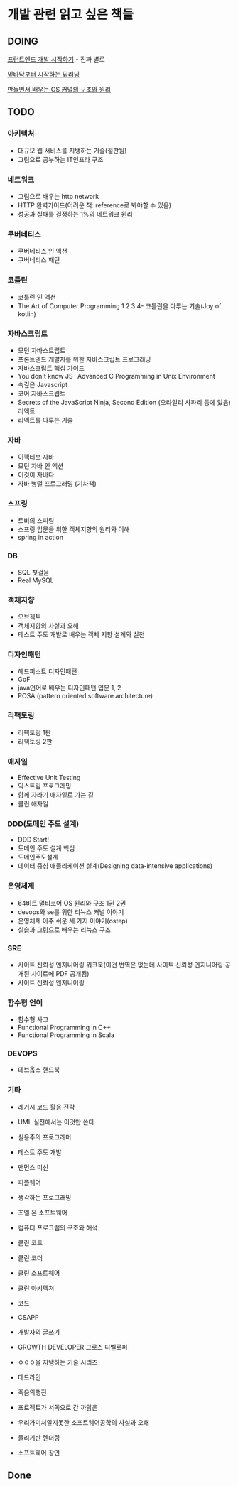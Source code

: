 # 개발 관련 읽고 싶은 책들



## DOING

[프런트엔드 개발 시작하기](1.md) - 진짜 별로

[밑바닥부터 시작하는 딥러닝](2.md)

[만들면서 배우는 OS 커널의 구조와 원리](3.md)



## TODO



### 아키텍처

- 대규모 웹 서비스를 지탱하는 기술(절판됨)
- 그림으로 공부하는 IT인프라 구조



### 네트워크

- 그림으로 배우는 http network
- HTTP 완벽가이드(어려운 책: reference로 봐야할 수 있음)
- 성공과 실패를 결정하는 1%의 네트워크 원리



### 쿠버네티스

- 쿠버네티스 인 액션
- 쿠버네티스 패턴



### 코틀린

- 코틀린 인 액션
- The Art of Computer Programming 1 2 3 4- 코틀린을 다루는 기술(Joy of kotlin)



### 자바스크립트

- 모던 자바스트립트
- 프론트엔드 개발자를 위한 자바스크립트 프로그래밍
- 자바스크립트 핵심 가이드
- You don't know JS- Advanced C Programming in Unix Environment
- 속깊은 Javascript
- 코어 자바스크립트
- Secrets of the JavaScript Ninja, Second Edition (오라일리 사파리 등에 있음)리액트
- 리액트를 다루는 기술



### 자바

- 이펙티브 자바
- 모던 자바 인 액션
- 이것이 자바다
- 자바 병렬 프로그래밍 (기차책)



### 스프링

- 토비의 스피링
- 스프링 입문을 위한 객체지향의 원리와 이해
- spring in action



### DB

- SQL 첫걸음
- Real MySQL



### 객체지향

- 오브젝트
- 객체지향의 사실과 오해
- 테스트 주도 개발로 배우는 객체 지향 설계와 실천



### 디자인패턴

- 헤드퍼스트 디자인패턴
- GoF
- java언어로 배우는 디자인패턴 입문 1, 2
- POSA (pattern oriented software architecture)



### 리팩토링

- 리팩토링 1판
- 리팩토링 2판



### 애자일

- Effective Unit Testing
- 익스트림 프로그래밍
- 함께 자라기 애자일로 가는 길
- 클린 애자일



### DDD(도메인 주도 설계)

- DDD Start!
- 도메인 주도 설계 핵심
- 도메인주도설계
- 데이터 중심 애플리케이션 설계(Designing data-intensive applications)



### 운영체제

- 64비트 멀티코어 OS 원리와 구조 1권 2권
- devops와 se를 위한 리눅스 커널 이야기
- 운영체제 아주 쉬운 세 가지 이야기(ostep)
- 실습과 그림으로 배우는 리눅스 구조



### SRE

- 사이트 신뢰성 엔지니어링 워크북(이건 번역은 없는데 사이트 신뢰성 엔지니어링 공개된 사이트에 PDF 공개됨)
- 사이트 신뢰성 엔지니어링



### 함수형 언어

- 함수형 사고
- Functional Programming in C++
- Functional Programming in Scala



### DEVOPS

- 데브옵스 핸드북





### 기타

- 레거시 코드 활용 전략
- UML 실전에서는 이것만 쓴다
- 실용주의 프로그래머
- 테스트 주도 개발
- 맨먼스 미신
- 피플웨어
- 생각하는 프로그래밍
- 조엘 온 소프트웨어
- 컴퓨터 프로그램의 구조와 해석
- 클린 코드
- 클린 코더
- 클린 소프트웨어
- 클린 아키텍쳐
- 코드
- CSAPP
- 개발자의 글쓰기
- GROWTH DEVELOPER 그로스 디벨로퍼
- ㅇㅇㅇ을 지탱하는 기술 시리즈

- 데드라인
- 죽음의행진
- 프로젝트가 서쪽으로 간 까닭은
- 우리가미처알지못한 소프트웨어공학의 사실과 오해

- 물리기반 렌더링
- 소프트웨어 장인





## Done